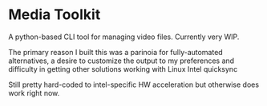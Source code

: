 # Media Toolkit

A python-based CLI tool for managing video files. Currently very WIP.

The primary reason I built this was a parinoia for fully-automated alternatives, a desire to customize the output to my preferences and difficulty in getting other solutions working with Linux Intel quicksync

Still pretty hard-coded to intel-specific HW acceleration but otherwise does work right now.
